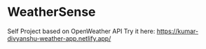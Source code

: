 # WeatherSense
Self Project based on OpenWeather API
Try it here: https://kumar-divyanshu-weather-app.netlify.app/
